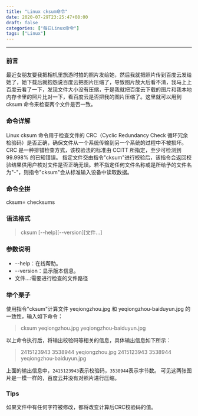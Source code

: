 ```yaml
---
title: "Linux cksum命令"
date: 2020-07-29T23:25:47+08:00
draft: false
categories: ["每日Linux命令"]
tags: ["Linux"]
---
```


---

### 前言

最近女朋友要我把相机里旅游时拍的照片发给她，然后我就把照片传到百度云发给她了，她下载后就抱怨说百度云把图片压缩了，导致图片放大后看不清，我马上上百度云看了一下，发现文件大小没有压缩，于是我就把百度云下载的图片和我本地内存卡里的照片比对一下，看百度云是否把我的图片压缩了。这里就可以用到 cksum 命令来检查两个文件是否一致。

### 命令详解

Linux cksum 命令用于检查文件的 CRC（Cyclic Redundancy Check 循环冗余检验码）是否正确，确保文件从一个系统传输到另一个系统的过程中不被损坏。
CRC 是一种排错检查方式，该校验法的标准由 CCITT 所指定，至少可检测到 99.998% 的已知错误。
指定文件交由指令"cksum"进行校验后，该指令会返回校验结果供用户核对文件是否正确无误。若不指定任何文件名称或是所给予的文件名为"-"，则指令"cksum"会从标准输入设备中读取数据。

### 命令全拼

cksum= checksums

### 语法格式

> cksum [--help][--version][文件...]

### 参数说明

- --help：在线帮助。
- --version：显示版本信息。
- 文件…:需要进行检查的文件路径

### 举个栗子

使用指令"cksum"计算文件 yeqiongzhou.jpg 和 yeqiongzhou-baiduyun.jpg 的一致性，输入如下命令：

> cksum yeqiongzhou.jpg yeqiongzhou-baiduyun.jpg

以上命令执行后，将输出校验码等相关的信息，具体输出信息如下所示：

> 2415123943 3538944 yeqiongzhou.jpg
> 2415123943 3538944 yeqiongzhou-baiduyun.jpg

上面的输出信息中，`2415123943`表示校验码，`3538944`表示字节数。
可见这两张图片是一模一样的，百度云并没有对照片进行压缩。

### Tips

如果文件中有任何字符被修改，都将改变计算后CRC校验码的值。
